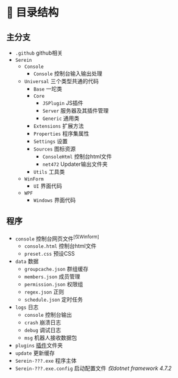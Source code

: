 # 🌲 目录结构

## 主分支

- `.github` github相关
- `Serein`
  - `Console`
    - `Console` 控制台输入输出处理
  - `Universal` 三个类型共通的代码
    - `Base` 一坨类
    - `Core`
      - `JSPlugin` JS插件
      - `Server` 服务器及其插件管理
      - `Generic` 通用类
    - `Extensions` 扩展方法
    - `Properties` 程序集属性
    - `Settings` 设置
    - `Sources` 图标资源
      - `ConsoleHtml` 控制台html文件
      - `net472` Updater输出文件夹
    - `Utils` 工具类
  - `WinForm`
    - `UI` 界面代码
  - `WPF`
    - `Windows` 界面代码

## 程序

- `console` 控制台网页文件<sup>[仅Winform]</sup>
  - `console.html` 控制台html文件
  - `preset.css` 预设CSS
- `data` 数据
  - `groupcache.json` 群组缓存
  - `members.json` 成员管理
  - `permission.json` 权限组
  - `regex.json` 正则
  - `schedule.json` 定时任务
- `logs` 日志
  - `console` 控制台输出
  - `crash` 崩溃日志
  - `debug` 调试日志
  - `msg` 机器人接收数据包
- `plugins` [插件](../guide/plugin)文件夹
- `update` 更新缓存
- `Serein-???.exe` 程序主体
- `Serein-???.exe.config` 启动配置文件 *仅dotnet framework 4.7.2*
